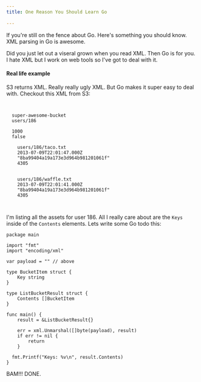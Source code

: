 ```yaml
---
title: One Reason You Should Learn Go
  
---
```


If you're still on the fence about Go. Here's something you should know. XML parsing in Go is awesome.

Did you just let out a viseral grown when you read XML. Then Go is for you. I hate XML but I work on web tools so I've got to deal with it. 

#### Real life example

S3 returns XML. Really really ugly XML. But Go makes it super easy to deal with. Checkout this XML from S3:

<pre><code data-language="xml"><?xml version="1.0" encoding="UTF-8"?>
<ListBucketResult xmlns="http://s3.amazonaws.com/doc/2006-03-01/">
  <Name>super-awesome-bucket</Name>
  <Prefix>users/186</Prefix>
  <Marker/>
  <MaxKeys>1000</MaxKeys>
  <IsTruncated>false</IsTruncated>
  <Contents>
    <Key>users/186/taco.txt</Key>
    <LastModified>2013-07-09T22:01:47.000Z</LastModified>
    <ETag>"8ba99404a19a173e3d964b981201061f"</ETag>
    <Size>4305</Size>
  </Contents>
  <Contents>
    <Key>users/186/waffle.txt</Key>
    <LastModified>2013-07-09T22:01:41.000Z</LastModified>
    <ETag>"8ba99404a19a173e3d964b981201061f"</ETag>
    <Size>4305</Size>
  </Contents>
</ListBucketResult>
</code></pre>

I'm listing all the assets for user 186. All I really care about are the `Keys` inside of the `Contents` elements. Lets write some Go todo this:

<pre><code data-language="go">package main

import "fmt"
import "encoding/xml"

var payload = "" // above

type BucketItem struct {
	Key string
}

type ListBucketResult struct {
	Contents []BucketItem
}

func main() {
	result = &ListBucketResult{}

	err = xml.Unmarshal([]byte(payload), result)
	if err != nil {
		return
	}
  
  fmt.Printf("Keys: %v\n", result.Contents)
}
</code></pre>

BAM!!! DONE.
